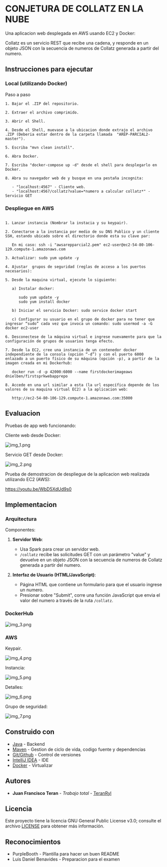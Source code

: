 # CONJETURA DE COLLATZ EN LA NUBE
Una aplicacion web desplegada en AWS usando EC2 y Docker:

Collatz es un servicio REST que recibe una cadena, y responde en un objeto JSON con la secuencia de numeros de Collatz generada a partir del numero.

## Instrucciones para ejecutar

### Local (utilizando Docker)

Paso a paso

```
1. Bajar el .ZIP del repositorio.

2. Extraer el archivo comprimido.

3. Abrir el Shell.

4. Desde el Shell, muevase a la ubicacion donde extrajo el archivo .ZIP (Deberia estar dentro de la carpeta llamada  "AREP-PARCIAL2-master").

5. Escriba "mvn clean install".

6. Abra Docker.

7. Escriba "docker-compose up -d" desde el shell para desplegarlo en Docker.

8. Abra su navegador web de y busque en una pestaña incognita:
   
   - "localhost:4567" - Cliente web.
   - "localhost:4567/collatz?value=*numero a calcular collatz*" - Servicio GET

```

### Despliegue en AWS

```

1. Lanzar instancia (Nombrar la instacia y su keypair).

2. Conectarse a la instancia por medio de su DNS Publico y un cliente SSH, estando ubicado sobre el directorio donde esta su clave par:

   En mi caso: ssh -i "awsarepparcial2.pem" ec2-user@ec2-54-80-106-129.compute-1.amazonaws.com

3. Actualizar: sudo yum update -y

4. Ajustar  grupos de seguridad (reglas de acceso a los puertos necesarios):

5. Desde la maquina virtual, ejecute lo siguiente:

   a) Instalar docker:

      sudo yum update -y
      sudo yum install docker

   b) Iniciar el servicio Docker: sudo service docker start

   c) Configurar su usuario en el grupo de docker para no tener que ingresar “sudo” cada vez que invoca un comando: sudo usermod -a -G docker ec2-user

6. Desconectese de la máquina virtual e ingrese nuevamente para que la configuración de grupos de usuarios tenga efecto.

7. Desde la EC2, cree una instancia de un contenedor docker independiente de la consola (opción “-d”) y con el puerto 6000 enlazado a un puerto físico de su máquina (opción -p), a partir de la imagen creada en mi Dockerhub:

   docker run -d -p 42000:6000 --name firstdockerimageaws dnielben/firstsprkwebapprepo

8. Accede en una url similar a esta (la url específica depende de los valores de su maquina virtual EC2) a la aplicacion web:

   http://ec2-54-80-106-129.compute-1.amazonaws.com:35000

```

## Evaluacion

Pruebas de app web funcionando:

Cliente web desde Docker:

![img_1.png](imgs/img_1.png)



Servicio GET desde Docker:

![img_2.png](imgs/img_2.png)



Prueba de demostracion de despliegue de la aplicacion web realizada utilizando EC2 (AWS):

https://youtu.be/WbD5XdUd9s0


## Implementacion

### Arquitectura

Componentes:

1. **Servidor Web**:
   - Usa Spark para crear un servidor web.
   - `/collatz` recibe las solicitudes GET con un parámetro "value" y devuelve en un objeto JSON con la secuencia de numeros de Collatz generada a partir del numero.

2. **Interfaz de Usuario (HTML/JavaScript)**:
   - Página HTML que contiene un formulario para que el usuario ingrese un numero.
   - Presionar sobre "Submit", corre una función JavaScript que envia el valor del numero a través de la ruta `/collatz`.



### DockerHub

![img_3.png](imgs/img_3.png)



### AWS


Keypair.

![img_4.png](imgs/img_4.png)


Instancia:

![img_5.png](imgs/img_5.png)


Detalles:

![img_6.png](imgs/img_6.png)



Grupo de seguridad:

![img_7.png](imgs/img_7.png)




## Construido con

* [Java](https://www.oracle.com/co/java/) - Backend
* [Maven](https://maven.apache.org/) - Gestion de ciclo de vida, codigo fuente y dependencias
* [Git/Github](https://git-scm.com/) - Control de versiones
* [IntelliJ IDEA](https://www.jetbrains.com/idea/) - IDE 
* [Docker](https://www.docker.com/products/docker-hub/) - Virtualizar

## Autores

* **Juan Francisco Teran** - *Trabajo total* - [TeranRyl](https://github.com/TeranRyl)

## Licencia

Este proyecto tiene la licencia GNU General Public License v3.0; consulte el archivo [LICENSE](LICENSE.txt) para obtener más información.

## Reconocimientos

* PurpleBooth - Plantilla para hacer un buen README
* Luis Daniel Benavides - Preparacion para el examen

